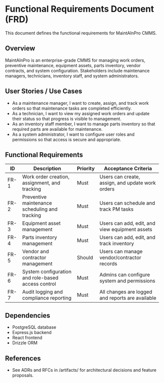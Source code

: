 # Functional Requirements Document (FRD)

This document defines the functional requirements for MaintAInPro CMMS.

## Overview
MaintAInPro is an enterprise-grade CMMS for managing work orders, preventive maintenance, equipment assets, parts inventory, vendor contracts, and system configuration. Stakeholders include maintenance managers, technicians, inventory staff, and system administrators.

## User Stories / Use Cases
- As a maintenance manager, I want to create, assign, and track work orders so that maintenance tasks are completed efficiently.
- As a technician, I want to view my assigned work orders and update their status so that progress is visible to management.
- As an inventory staff member, I want to manage parts inventory so that required parts are available for maintenance.
- As a system administrator, I want to configure user roles and permissions so that access is secure and appropriate.

## Functional Requirements
| ID   | Description                                              | Priority | Acceptance Criteria                       |
|------|----------------------------------------------------------|----------|--------------------------------------------|
| FR-1 | Work order creation, assignment, and tracking            | Must     | Users can create, assign, and update work orders |
| FR-2 | Preventive maintenance scheduling and tracking           | Must     | Users can schedule and track PM tasks      |
| FR-3 | Equipment asset management                               | Must     | Users can add, edit, and view equipment assets |
| FR-4 | Parts inventory management                               | Must     | Users can add, edit, and track inventory  |
| FR-5 | Vendor and contractor management                         | Should   | Users can manage vendor/contractor records |
| FR-6 | System configuration and role-based access control       | Must     | Admins can configure system and permissions |
| FR-7 | Audit logging and compliance reporting                   | Must     | All changes are logged and reports are available |

## Dependencies
- PostgreSQL database
- Express.js backend
- React frontend
- Drizzle ORM

## References
- See ADRs and RFCs in /artifacts/ for architectural decisions and feature proposals.
